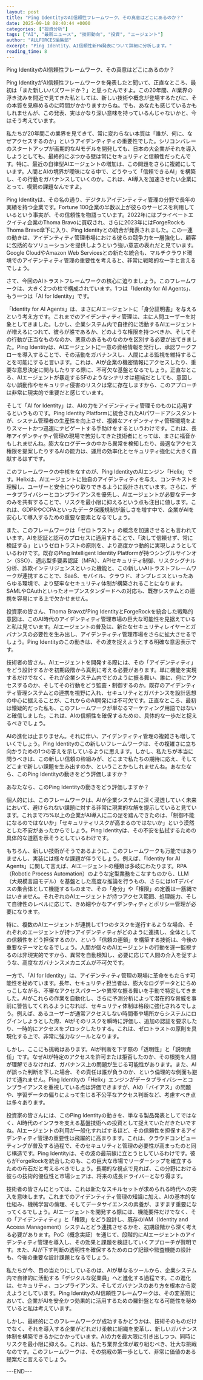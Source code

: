 ```yaml
---
layout: post
title: "Ping IdentityのAI信頼性フレームワーク、その真意はどこにあるのか？"
date: 2025-09-18 08:40:44 +0000
categories: ["投資分析"]
tags: ["AI", "最新ニュース", "技術動向", "投資", "エージェント"]
author: "ALLFORCES編集部"
excerpt: "Ping Identity、AI信頼性新FW発表について詳細に分析します。"
reading_time: 8
---
```


Ping IdentityのAI信頼性フレームワーク、その真意はどこにあるのか？

Ping IdentityがAI信頼性フレームワークを発表したと聞いて、正直なところ、最初は「また新しいバズワードか？」と思ったんですよ。この20年間、AI業界の浮き沈みを間近で見てきた私としては、新しい技術や概念が登場するたびに、その本質を見極めるのに時間がかかりますからね。でも、あなたも感じているかもしれませんが、この発表、実はかなり深い意味を持っているんじゃないかと、今はそう考えています。

私たちが20年間この業界を見てきて、常に変わらない本質は「誰が、何に、なぜアクセスするのか」というアイデンティティの重要性でした。シリコンバレーのスタートアップが画期的なAIモデルを開発しても、日本の大企業がそれを導入しようとしても、最終的にぶつかる壁は常にセキュリティと信頼性だったんです。特に、最近の自律型AIエージェントの増加は、この問題をさらに複雑にしています。人間とAIの境界が曖昧になる中で、どうやって「信頼できるAI」を構築し、その行動をガバナンスしていくのか。これは、AI導入を加速させたい企業にとって、喫緊の課題なんですよ。

Ping Identityは、その名の通り、デジタルアイデンティティ管理の分野で長年の実績を持つ企業です。Fortune 100企業の半数以上が彼らのサービスを利用しているという事実が、その信頼性を物語っています。2022年にはプライベートエクイティ企業のThoma Bravoに買収され、さらに2023年にはForgeRockもThoma Bravo傘下に入り、Ping Identityとの統合が発表されました。この一連の動きは、アイデンティティ管理市場における彼らの競争力を一層強化し、顧客に包括的なソリューションを提供しようという強い意志の表れだと見ています。Google CloudやAmazon Web Servicesとの新たな統合も、マルチクラウド環境でのアイデンティティ管理の重要性を考えると、非常に戦略的な一手と言えるでしょう。

さて、今回のAIトラストフレームワークの核心に迫りましょう。このフレームワークは、大きく2つの柱で構成されています。1つは「Identity for AI Agents」、もう一つは「AI for Identity」です。

「Identity for AI Agents」は、まさにAIエージェントに「身分証明書」を与えるという考え方です。これまでのアイデンティティ管理は、主に人間ユーザーを対象としてきました。しかし、企業システム内で自律的に活動するAIエージェントが増えるにつれて、彼らが誰であるか、どのような権限を持つべきか、そしてその行動が正当なものなのか、悪意のあるものなのかを区別する必要が出てきました。Ping Identityは、AIエージェントに一意の資格情報を発行し、承認ワークフローを導入することで、その活動をガバナンスし、人間による監視を維持することを可能にすると言います。これは、AIが企業の機密情報にアクセスしたり、重要な意思決定に関与したりする際に、不可欠な基盤となるでしょう。正直なところ、AIエージェントが暴走するSFのようなシナリオは極端だとしても、意図しない誤動作やセキュリティ侵害のリスクは常に存在しますから、このアプローチは非常に現実的で重要だと感じています。

そして「AI for Identity」は、AIの力をアイデンティティ管理そのものに応用するというものです。Ping Identity Platformに統合されたAIパワードアシスタントが、システム管理者の生産性を向上させ、複雑なアイデンティティ管理環境をよりスマートかつ迅速にナビゲートする手助けをするというわけです。これは、長年アイデンティティ管理の現場で苦労してきた技術者にとっては、まさに福音かもしれませんね。膨大なログデータの中から異常を検知したり、最適なアクセス権限を提案したりするAIの能力は、運用の効率化とセキュリティ強化に大きく貢献するはずです。

このフレームワークの中核をなすのが、Ping IdentityのAIエンジン「Helix」です。Helixは、AIエージェントに独自のアイデンティティを与え、コンテキストを理解し、ユーザーと安全にやり取りできるように設計されています。さらに、データプライバシーとコンプライアンスを優先し、AIエージェントが必要なデータのみを共有することで、リスクを最小限に抑えるという点も注目に値します。これは、GDPRやCCPAといったデータ保護規制が厳しさを増す中で、企業がAIを安心して導入するための重要な要素となるでしょう。

また、このフレームワークは「ゼロトラスト」の概念を加速させるとも言われています。AIを認証と認可のプロセスに適用することで、「決して信頼せず、常に検証する」というゼロトラストの原則を、より高度かつ動的に実現しようとしているわけです。既存のPing Intelligent Identity Platformが持つシングルサインオン（SSO）、適応型多要素認証（MFA）、APIセキュリティ制御、リスクシグナル分析、詐欺インテリジェンスといった機能と、この新しいAIトラストフレームワークが連携することで、SaaS、モバイル、クラウド、オンプレミスといったあらゆる環境で、より堅牢なセキュリティ体制が構築されることになります。SAMLやOAuthといったオープンスタンダードへの対応も、既存システムとの連携を容易にする上で欠かせません。

投資家の皆さん、Thoma BravoがPing IdentityとForgeRockを統合した戦略的意図は、このAI時代のアイデンティティ管理市場の巨大な可能性を見据えていると私は見ています。AIエージェントの普及は、新たなセキュリティレイヤーとガバナンスの必要性を生み出し、アイデンティティ管理市場をさらに拡大させるでしょう。Ping Identityのこの動きは、その波を捉えようとする明確な意思表示です。

技術者の皆さん、AIエージェントを開発する際には、その「アイデンティティ」をどう設計するかを初期段階から真剣に考える必要があります。単に機能を実現するだけでなく、それが企業システム内でどのように振る舞い、誰に、何にアクセスするのか、そしてその行動をどう監査・制御するのか。既存のアイデンティティ管理システムとの連携を視野に入れ、セキュリティとガバナンスを設計思想の中心に据えることが、これからのAI開発には不可欠です。正直なところ、最初は懐疑的だった私も、このフレームワークが単なるマーケティング用語ではないと確信しました。これは、AIの信頼性を確保するための、具体的な一歩だと捉えるべきでしょう。

AIの進化は止まりません。それに伴い、アイデンティティ管理の複雑さも増していくでしょう。Ping Identityのこの新しいフレームワークは、その複雑さに立ち向かうための1つの答えを示しているように思えます。しかし、私たちが本当に問うべきは、この新しい信頼の枠組みが、どこまで私たちの期待に応え、そしてどこまで新しい課題を生み出すのか、ということかもしれませんね。あなたなら、このPing Identityの動きをどう評価しますか？

あなたなら、このPing Identityの動きをどう評価しますか？

個人的には、このフレームワークは、AIが企業システムに深く浸透していく未来において、避けられない課題に対する非常に現実的な解を提示していると見ています。これまで75%以上の企業がAI導入に二の足を踏んできたのは、「制御不能になるのではないか」「セキュリティリスクが高まるのではないか」という漠然とした不安があったからでしょう。Ping Identityは、その不安を払拭するための具体的な道筋を示そうとしているわけです。

もちろん、新しい技術がそうであるように、このフレームワークも万能ではありませんし、実装には様々な課題が伴うでしょう。例えば、「Identity for AI Agents」に関して言えば、AIエージェントの種類は多岐にわたります。RPA（Robotic Process Automation）のような定型業務をこなすものから、LLM（大規模言語モデル）を基盤とした高度な推論を行うもの、さらにはIoTデバイスの集合体として機能するものまで、その「身分」や「権限」の定義は一筋縄ではいきません。それぞれのAIエージェントが持つアクセス範囲、処理能力、そして自律性のレベルに応じて、きめ細やかなアイデンティティとポリシー管理が必要になります。

特に、複数のAIエージェントが連携して1つのタスクを遂行するような場合、それぞれのエージェントが持つアイデンティティがどのように連携し、全体としての信頼性をどう担保するのか、という「信頼の連鎖」を構築する技術は、今後の重要なテーマとなるでしょう。人間が個々のAIエージェントの行動を逐一監視するのは非現実的ですから、異常を自動検知し、必要に応じて人間の介入を促すような、高度なガバナンスメカニズムが不可欠です。

一方で、「AI for Identity」は、アイデンティティ管理の現場に革命をもたらす可能性を秘めています。長年、セキュリティ担当者は、膨大なログデータとにらめっこしながら、不審なアクセスパターンや異常な振る舞いを手動で特定してきました。AIがこれらの作業を自動化し、さらに予測分析によって潜在的な脅威を事前に警告してくれるようになれば、セキュリティ体制は格段に強化されるでしょう。例えば、あるユーザーが通常アクセスしない時間帯や場所からシステムにログインしようとした際、AIがそのリスクを瞬時に評価し、追加の認証を要求したり、一時的にアクセスをブロックしたりする。これは、ゼロトラストの原則を具現化する上で、非常に強力なツールとなります。

しかし、ここにも挑戦はあります。AIが判断を下す際の「透明性」と「説明責任」です。なぜAIが特定のアクセスを許可または拒否したのか、その根拠を人間が理解できなければ、ガバナンス上の問題が生じる可能性があります。また、AIが誤った判断を下した場合、その責任は誰が負うのか、という倫理的な側面も避けて通れません。Ping Identityの「Helix」エンジンがデータプライバシーとコンプライアンスを重視している点は評価できますが、AIの「バイアス」の問題や、学習データの偏りによって生じる不公平なアクセス判断など、考慮すべき点は多々あります。

投資家の皆さんには、このPing Identityの動きを、単なる製品発表としてではなく、AI時代のインフラを支える基盤技術への投資として捉えていただきたいですね。AIエージェントの利用が一般化すればするほど、その信頼性を担保するアイデンティティ管理の重要性は飛躍的に高まります。これは、クラウドコンピューティングが普及する過程で、そのセキュリティと管理の必要性が高まったのと同じ構造です。Ping Identityは、その波の最前線に立とうとしているわけです。彼らがForgeRockを統合したのも、この巨大な市場でリーダーシップを確立するための布石だと考えるべきでしょう。長期的な視点で見れば、この分野における彼らの技術的優位性と市場シェアは、将来の成長ドライバーとなり得ます。

技術者の皆さんにとっては、これは新たなスキルセットが求められる時代への突入を意味します。これまでのアイデンティティ管理の知識に加え、AIの基本的な仕組み、機械学習の倫理、そしてデータサイエンスの素養が、ますます重要になってくるでしょう。AIエージェントを開発する際には、機能要件だけでなく、その「アイデンティティ」と「権限」をどう設計し、既存のIAM（Identity and Access Management）システムとどう連携させるかを、初期段階から深く考える必要があります。PoC（概念実証）を通じて、段階的にAIエージェントのアイデンティティ管理を導入し、その効果と課題を検証していくアプローチが賢明です。また、AIが下す判断の透明性を確保するためのログ記録や監査機能の設計も、今後の重要な設計課題となるでしょう。

私たちが今、目の当たりにしているのは、AIが単なるツールから、企業システム内で自律的に活動する「デジタルな従業員」へと進化する過程です。この進化は、セキュリティ、コンプライアンス、そしてガバナンスのあり方を根本から変えようとしています。Ping IdentityのAI信頼性フレームワークは、その変革期において、企業がAIを安全かつ効果的に活用するための羅針盤となる可能性を秘めていると私は考えています。

しかし、最終的にこのフレームワークが成功するかどうかは、技術そのものだけでなく、それを導入する企業がどれだけ柔軟に組織を変革し、新しいガバナンス体制を構築できるかにかかっています。AIの力を最大限に引き出しつつ、同時にリスクを最小限に抑える。これは、私たち業界全体が取り組むべき、壮大な挑戦なのです。このフレームワークは、その挑戦の第一歩として、非常に価値のある提案だと言えるでしょう。

---END---